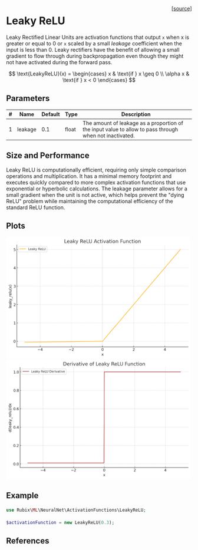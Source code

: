 <span style="float:right;"><a href="https://github.com/RubixML/ML/blob/master/src/NeuralNet/ActivationFunctions/LeakyReLU/LeakyReLU.php">[source]</a></span>

# Leaky ReLU
Leaky Rectified Linear Units are activation functions that output `x` when x is greater or equal to 0 or `x` scaled by a small *leakage* coefficient when the input is less than 0. Leaky rectifiers have the benefit of allowing a small gradient to flow through during backpropagation even though they might not have activated during the forward pass.

$$
\text{LeakyReLU}(x) =
\begin{cases}
x & \text{if } x \geq 0 \\
\alpha x & \text{if } x < 0
\end{cases}
$$

## Parameters
| # | Name | Default | Type | Description |
|---|---|---|---|---|
| 1 | leakage | 0.1 | float | The amount of leakage as a proportion of the input value to allow to pass through when not inactivated. |

## Size and Performance
Leaky ReLU is computationally efficient, requiring only simple comparison operations and multiplication. It has a minimal memory footprint and executes quickly compared to more complex activation functions that use exponential or hyperbolic calculations. The leakage parameter allows for a small gradient when the unit is not active, which helps prevent the "dying ReLU" problem while maintaining the computational efficiency of the standard ReLU function.

## Plots
<img src="../../images/activation-functions/leaky-relu.png" alt="Leaky ReLU Function" width="500" height="auto">

<img src="../../images/activation-functions/leaky-relu-derivative.png" alt="Leaky ReLU Derivative" width="500" height="auto">

## Example
```php
use Rubix\ML\NeuralNet\ActivationFunctions\LeakyReLU;

$activationFunction = new LeakyReLU(0.3);
```

## References
[^1]: A. L. Maas et al. (2013). Rectifier Nonlinearities Improve Neural Network Acoustic Models.
